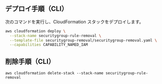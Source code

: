 ## **デプロイ手順（CLI）**

次のコマンドを実行し、CloudFormation スタックをデプロイします。

```sh
aws cloudformation deploy \
  --stack-name securitygroup-rule-removal \
  --template-file securitygroup-removal/securitygroup-removal.yaml \
  --capabilities CAPABILITY_NAMED_IAM
```

## **削除手順（CLI）**
```
aws cloudformation delete-stack --stack-name securitygroup-rule-removal
```